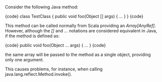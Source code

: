 Consider the following Java method:

{code}
class TestClass {
  public void foo(Object [] args) { ... }
}
{code}

This method can be called normally from Scala providing an *Array[AnyRef]*. However, although the *[]* and *...* notations are considered equivalent in Java, if the method is defined as:

{code}
  public void foo(Object ... args) { ... }
{code}

the same array will be passed to the method as a single object, providing only one argument.

This causes problems, for instance, when calling java.lang.reflect.Method.invoke().

